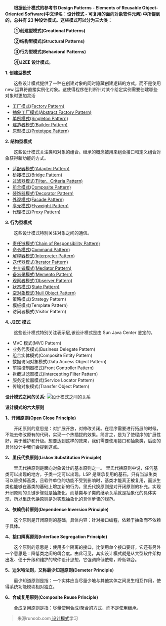 **&emsp;&emsp;根据设计模式的参考书 Design Patterns - Elements of Reusable Object-Oriented Software(中文译名：设计模式 - 可复用的面向对象软件元素) 中所提到的，总共有 23 种设计模式。这些模式可以分为三大类：**

**&emsp;&emsp;①创建型模式(Creational Patterns)**

**&emsp;&emsp;②结构型模式(Structural Patterns)**

**&emsp;&emsp;③行为型模式(Behavioral Patterns)**

**&emsp;&emsp;④J2EE 设计模式。**

**1. 创建型模式**

&emsp;&emsp;这些设计模式提供了一种在创建对象的同时隐藏创建逻辑的方式，而不是使用 new 运算符直接实例化对象。这使得程序在判断针对某个给定实例需要创建哪些对象时更加灵活
* [工厂模式(Factory Pattern)](https://github.com/FreedomFlySoftware/Design-pattern/tree/master/src/main/java/com/zxd/learning/designpattern/factory)
* [抽象工厂模式(Abstract Factory Pattern)](https://github.com/FreedomFlySoftware/Design-pattern/tree/master/src/main/java/com/zxd/learning/designpattern/abstractfactory)
* [单例模式(Singleton Pattern)](https://github.com/FreedomFlySoftware/Design-pattern/tree/master/src/main/java/com/zxd/learning/designpattern/singleton)
* [建造者模式(Builder Pattern)](https://github.com/FreedomFlySoftware/Design-pattern/tree/master/src/main/java/com/zxd/learning/designpattern/builder)
* [原型模式(Prototype Pattern)](https://github.com/FreedomFlySoftware/Design-pattern/tree/master/src/main/java/com/zxd/learning/designpattern/prototype)

**2. 结构型模式**

&emsp;&emsp;这些设计模式关注类和对象的组合。继承的概念被用来组合接口和定义组合对象获得新功能的方式。
* [适配器模式(Adapter Pattern)](https://github.com/FreedomFlySoftware/Design-pattern/tree/master/src/main/java/com/zxd/learning/designpattern/adapter)
* [桥接模式(Bridge Pattern)](https://github.com/FreedomFlySoftware/Design-pattern/tree/master/src/main/java/com/zxd/learning/designpattern/bridge)
* [过滤器模式(Filter、Criteria Pattern)](https://github.com/FreedomFlySoftware/Design-pattern/tree/master/src/main/java/com/zxd/learning/designpattern/filter)
* [组合模式(Composite Pattern)](https://github.com/FreedomFlySoftware/Design-pattern/tree/master/src/main/java/com/zxd/learning/designpattern/composite)
* [装饰器模式(Decorator Pattern)](https://github.com/FreedomFlySoftware/Design-pattern/tree/master/src/main/java/com/zxd/learning/designpattern/decorator)
* [外观模式(Facade Pattern)](https://github.com/FreedomFlySoftware/Design-pattern/tree/master/src/main/java/com/zxd/learning/designpattern/facade)
* [享元模式(Flyweight Pattern)](https://github.com/FreedomFlySoftware/Design-pattern/tree/master/src/main/java/com/zxd/learning/designpattern/flyweight)
* [代理模式(Proxy Pattern)](https://github.com/FreedomFlySoftware/Design-pattern/tree/master/src/main/java/com/zxd/learning/designpattern/proxy)

**3. 行为型模式**

&emsp;&emsp;这些设计模式特别关注对象之间的通信。
* [责任链模式(Chain of Responsibility Pattern)](https://github.com/FreedomFlySoftware/Design-pattern/tree/master/src/main/java/com/zxd/learning/designpattern/chain)
* [命令模式(Command Pattern)](https://github.com/FreedomFlySoftware/Design-pattern/tree/master/src/main/java/com/zxd/learning/designpattern/command)
* [解释器模式(Interpreter Pattern)](https://github.com/FreedomFlySoftware/Design-pattern/tree/master/src/main/java/com/zxd/learning/designpattern/interpreter)
* [迭代器模式(Iterator Pattern)](https://github.com/FreedomFlySoftware/Design-pattern/tree/master/src/main/java/com/zxd/learning/designpattern/iterator)
* [中介者模式(Mediator Pattern)](https://github.com/FreedomFlySoftware/Design-pattern/tree/master/src/main/java/com/zxd/learning/designpattern/mediator)
* [备忘录模式(Memento Pattern)](https://github.com/FreedomFlySoftware/Design-pattern/tree/master/src/main/java/com/zxd/learning/designpattern/memento)
* [观察者模式(Observer Pattern)](https://github.com/FreedomFlySoftware/Design-pattern/tree/master/src/main/java/com/zxd/learning/designpattern/observer)
* [状态模式(State Pattern)](https://github.com/FreedomFlySoftware/Design-pattern/tree/master/src/main/java/com/zxd/learning/designpattern/state)
* [空对象模式(Null Object Pattern)](https://github.com/FreedomFlySoftware/Design-pattern/tree/master/src/main/java/com/zxd/learning/designpattern/nullobject)
* 策略模式(Strategy Pattern)
* 模板模式(Template Pattern)
* 访问者模式(Visitor Pattern)

**4. J2EE 模式**

&emsp;&emsp;这些设计模式特别关注表示层,该设计模式是由 Sun Java Center 鉴定的。
* MVC 模式(MVC Pattern)
* 业务代表模式(Business Delegate Pattern)
* 组合实体模式(Composite Entity Pattern)
* 数据访问对象模式(Data Access Object Pattern)
* 前端控制器模式(Front Controller Pattern)
* 拦截过滤器模式(Intercepting Filter Pattern)
* 服务定位器模式(Service Locator Pattern)
* 传输对象模式(Transfer Object Pattern)

**设计模式之间的关系:**
![设计模式之间的关系](https://raw.githubusercontent.com/FreedomFlySoftware/Markdown/master/images/designPattern/the-relationship-between-design-patterns.jpg)

**设计模式的六大原则**

**1、开闭原则(Open Close Principle)**

&emsp;&emsp;开闭原则的意思是：对扩展开放，对修改关闭。在程序需要进行拓展的时候，不能去修改原有的代码，实现一个热插拔的效果。简言之，是为了使程序的扩展性好，易于维护和升级。想要达到这样的效果，我们需要使用接口和抽象类，后面的具体设计中我们会提到这点。

**2、里氏代换原则(Liskov Substitution Principle)**

&emsp;&emsp;里氏代换原则是面向对象设计的基本原则之一。 里氏代换原则中说，任何基类可以出现的地方，子类一定可以出现。LSP 是继承复用的基石，只有当派生类可以替换掉基类，且软件单位的功能不受到影响时，基类才能真正被复用，而派生类也能够在基类的基础上增加新的行为。里氏代换原则是对开闭原则的补充。实现开闭原则的关键步骤就是抽象化，而基类与子类的继承关系就是抽象化的具体实现，所以里氏代换原则是对实现抽象化的具体步骤的规范。

**3、依赖倒转原则(Dependence Inversion Principle)**

&emsp;&emsp;这个原则是开闭原则的基础，具体内容：针对接口编程，依赖于抽象而不依赖于具体。

**4、接口隔离原则(Interface Segregation Principle)**

&emsp;&emsp;这个原则的意思是：使用多个隔离的接口，比使用单个接口要好。它还有另外一个意思是：降低类之间的耦合度。由此可见，其实设计模式就是从大型软件架构出发、便于升级和维护的软件设计思想，它强调降低依赖，降低耦合。

**5、迪米特法则，又称最少知道原则(Demeter Principle)**

&emsp;&emsp;最少知道原则是指：一个实体应当尽量少地与其他实体之间发生相互作用，使得系统功能模块相对独立。

**6、合成复用原则(Composite Reuse Principle)**

&emsp;&emsp;合成复用原则是指：尽量使用合成/聚合的方式，而不是使用继承。


>来源runoob.com[ 设计模式](http://www.runoob.com/design-pattern/design-pattern-intro.html)学习
